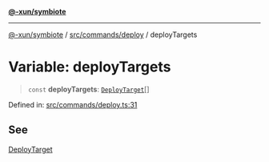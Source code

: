 [**@-xun/symbiote**](../../../../README.md)

***

[@-xun/symbiote](../../../../README.md) / [src/commands/deploy](../README.md) / deployTargets

# Variable: deployTargets

> `const` **deployTargets**: [`DeployTarget`](../enumerations/DeployTarget.md)[]

Defined in: [src/commands/deploy.ts:31](https://github.com/Xunnamius/symbiote/blob/421daaf5e320e2f5d7cb32f23e410fefd48b6891/src/commands/deploy.ts#L31)

## See

[DeployTarget](../enumerations/DeployTarget.md)
